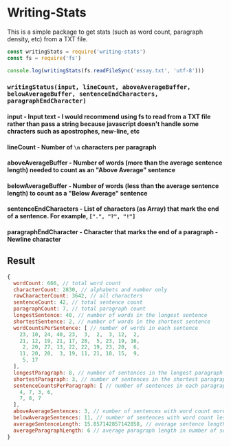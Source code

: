 # Writing-Stats
This is a simple package to get stats (such as word count, paragraph density, etc) from a TXT file.
```js
const writingStats = require('writing-stats')
const fs = require('fs')

console.log(writingStats(fs.readFileSync('essay.txt', 'utf-8')))
```

### **```writingStatus(input, lineCount, aboveAverageBuffer, belowAverageBuffer, sentenceEndCharacters, paragraphEndCharacter)```**

#### input - Input text - I would recommend using fs to read from a TXT file rather than pass a string because javascript doesn't handle some chracters such as apostrophes, new-line, etc

#### lineCount - Number of ```\n``` characters per paragraph

#### aboveAverageBuffer - Number of words (more than the average sentence length) needed to count as an "Above Average" sentence

#### belowAverageBuffer - Number of words (less than the average sentence length) to count as a "Below Average" sentence

#### sentenceEndCharacters - List of characters (as Array) that mark the end of a sentence. For example, ```[".", "?", "!"]```

#### paragraphEndCharacter - Character that marks the end of a paragraph - Newline character

## Result
```js
{
  wordCount: 666, // total word count
  characterCount: 2830, // alphabets and number only
  rawCharacterCount: 3642, // all characters
  sentenceCount: 42, // total sentence count
  paragraphCount: 7, // total paragraph count
  longestSentence: 40, // number of words in the longest sentence
  shortestSentence: 2, // number of words in the shortest sentence
  wordCountsPerSentence: [ // number of words in each sentence
    23, 10, 24, 40, 23,  3,  2,  3, 12,  2,
    21, 12, 19, 21, 17, 28,  5, 23, 19, 16,
     2, 20, 27, 13, 22, 22, 19, 23, 20,  6,
    11, 20, 20,  3, 19, 11, 21, 18, 15,  9,
     5, 17
  ],
  longestParagraph: 8, // number of sentences in the longest paragraph
  shortestParagraph: 3, // number of sentences in the shortest paragraph
  sentenceCountsPerParagraph: [ // number of sentences in each paragraph
    4, 7, 3, 6,
    7, 8, 7
  ],
  aboveAverageSentences: 3, // number of sentences with word count more than the average - with buffer
  belowAverageSentences: 11, // number of sentences with word count less than the average - with buffer
  averageSentenceLength: 15.857142857142858, // average sentence length in number of words
  averageParagraphLength: 6 // average paragraph length in number of sentences
}
```